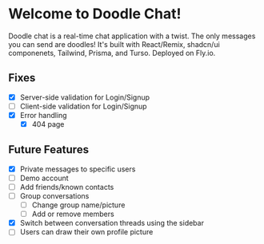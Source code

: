 # Welcome to Doodle Chat!

Doodle chat is a real-time chat application with a twist. The only messages you can send are doodles! It's built with React/Remix, shadcn/ui componenets, Tailwind, Prisma, and Turso. Deployed on Fly.io.

## Fixes

- [x] Server-side validation for Login/Signup
- [ ] Client-side validation for Login/Signup
- [x] Error handling
  - [x] 404 page

## Future Features

- [x] Private messages to specific users
- [ ] Demo account
- [ ] Add friends/known contacts
- [ ] Group conversations
  - [ ] Change group name/picture
  - [ ] Add or remove members
- [x] Switch between conversation threads using the sidebar
- [ ] Users can draw their own profile picture
